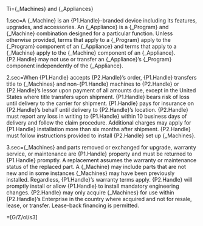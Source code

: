 Ti={_Machines} and {_Appliances}

1.sec=A {_Machine} is an {P1.Handle}-branded device including its features, upgrades, and accessories. An {_Appliance} is a {_Program} and {_Machine} combination designed for a particular function. Unless otherwise provided, terms that apply to a {_Program} apply to the {_Program} component of an {_Appliance} and terms that apply to a {_Machine} apply to the {_Machine} component of an {_Appliance}. {P2.Handle} may not use or transfer an {_Appliance}’s {_Program} component independently of the {_Appliance}.

2.sec=When {P1.Handle} accepts {P2.Handle}’s order, {P1.Handle} transfers title to {_Machines} and non-{P1.Handle} machines to {P2.Handle} or {P2.Handle}’s lessor upon payment of all amounts due, except in the United States where title transfers upon shipment. {P1.Handle} bears risk of loss until delivery to the carrier for shipment. {P1.Handle} pays for insurance on {P2.Handle}’s behalf until delivery to {P2.Handle}’s location. {P2.Handle} must report any loss in writing to {P1.Handle} within 10 business days of delivery and follow the claim procedure. Additional charges may apply for {P1.Handle} installation more than six months after shipment. {P2.Handle} must follow instructions provided to install {P2.Handle} set up {_Machines}.

3.sec={_Machines} and parts removed or exchanged for upgrade, warranty service, or maintenance are {P1.Handle} property and must be returned to {P1.Handle} promptly. A replacement assumes the warranty or maintenance status of the replaced part. A {_Machine} may include parts that are not new and in some instances {_Machines} may have been previously installed. Regardless, {P1.Handle}’s warranty terms apply. {P2.Handle} will promptly install or allow {P1.Handle} to install mandatory engineering changes. {P2.Handle} may only acquire {_Machines} for use within {P2.Handle}’s Enterprise in the country where acquired and not for resale, lease, or transfer. Lease-back financing is permitted.

=[G/Z/ol/s3]
